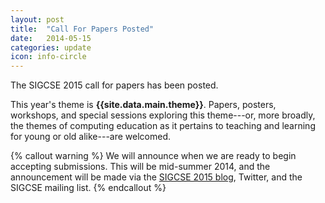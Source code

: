 ```yaml
---
layout: post
title:  "Call For Papers Posted"
date:   2014-05-15
categories: update
icon: info-circle
---
```


The SIGCSE 2015 call for papers has been posted.

This year's theme is <b>{{site.data.main.theme}}</b>. Papers, posters, workshops, and special sessions exploring this theme---or, more broadly, the themes of computing education as it pertains to teaching and learning for young or old alike---are welcomed.


{% callout warning %}
We will announce when we are ready to begin accepting submissions. This will be mid-summer 2014, and the announcement will be made via the <a href="{{site.base}}/">SIGCSE 2015 blog</a>, Twitter, and the SIGCSE mailing list. 
{% endcallout %}
